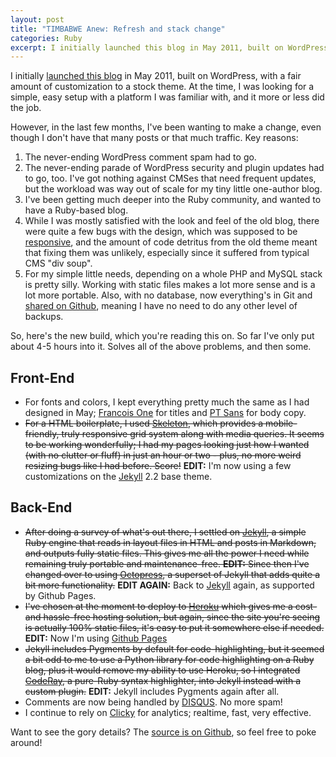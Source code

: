 ```yaml
---
layout: post
title: "TIMBABWE Anew: Refresh and stack change"
categories: Ruby
excerpt: I initially launched this blog in May 2011, built on WordPress, with a fair amount of customization to a stock theme. At the time, I was looking for a simple, easy setup with a platform I was familiar with, and it more or less did the job. However, in the last few months, I've been wanting to make a change, even though I don't have that many posts or that much traffic.
---
```


I initially [launched this blog](/2011/05/welcome-to-timbabwe/) in May 2011, built on WordPress, with a fair amount of customization to a stock theme. At the time, I was looking for a simple, easy setup with a platform I was familiar with, and it more or less did the job.

However, in the last few months, I've been wanting to make a change, even though I don't have that many posts or that much traffic. Key reasons:

1. The never-ending WordPress comment spam had to go.
2. The never-ending parade of WordPress security and plugin updates had to go, too. I've got nothing against CMSes that need frequent updates, but the workload was way out of scale for my tiny little one-author blog.
3. I've been getting much deeper into the Ruby community, and wanted to have a Ruby-based blog.
4. While I was mostly satisfied with the look and feel of the old blog, there were quite a few bugs with the design, which was supposed to be [responsive](http://www.alistapart.com/articles/responsive-web-design/), and the amount of code detritus from the old theme meant that fixing them was unlikely, especially since it suffered from typical CMS "div soup".
5. For my simple little needs, depending on a whole PHP and MySQL stack is pretty silly. Working with static files makes a lot more sense and is a lot more portable. Also, with no database, now everything's in Git and [shared on Github](https://github.com/tkrajcar/tkrajcar.github.io), meaning I have no need to do any other level of backups.

So, here's the new build, which you're reading this on. So far I've only put about 4-5 hours into it. Solves all of the above problems, and then some.

## Front-End

* For fonts and colors, I kept everything pretty much the same as I had designed in May; [Francois One](http://www.google.com/webfonts/specimen/Francois+One) for titles and [PT Sans](http://www.google.com/webfonts/specimen/PT+Sans) for body copy.
* <del>For a HTML boilerplate, I used [Skeleton](http://getskeleton.com/), which provides a mobile-friendly, truly responsive grid system along with media queries. It seems to be working wonderfully; I had my pages looking just how I wanted (with no clutter or fluff) in just an hour or two - plus, no more weird resizing bugs like I had before. Score!</del> <strong>EDIT:</strong> I'm now using a few customizations on the [Jekyll](https://github.com/mojombo/jekyll) 2.2 base theme.

## Back-End

* <del>After doing a survey of what's out there, I settled on [Jekyll](https://github.com/mojombo/jekyll), a simple Ruby engine that reads in layout files in HTML and posts in Markdown, and outputs fully static files. This gives me all the power I need while remaining truly portable and maintenance-free. <strong>EDIT:</strong> Since then I've changed over to using [Octopress](http://octopress.org/), a superset of Jekyll that adds quite a bit more functionality.</del> <strong>EDIT AGAIN:</strong> Back to [Jekyll](https://github.com/mojombo/jekyll) again, as supported by Github Pages.
* <del>I've chosen at the moment to deploy to [Heroku](http://www.heroku.com/) which gives me a cost- and hassle-free hosting solution, but again, since the site you're seeing is actually 100% static files, it's easy to put it somewhere else if needed.</del> <strong>EDIT:</strong> Now I'm using [Github Pages](https://pages.github.com/)
* <del>Jekyll includes Pygments by default for code-highlighting, but it seemed a bit odd to me to use a Python library for code highlighting on a Ruby blog, plus it would remove my ability to use Heroku, so I integrated [CodeRay](http://coderay.rubychan.de/), a pure-Ruby syntax highlighter, into Jekyll instead with a custom plugin.</del> <strong>EDIT:</strong> Jekyll includes Pygments again after all.
* Comments are now being handled by [DISQUS](http://www.disqus.com/). No more spam!
* I continue to rely on [Clicky](http://getclicky.com/219995) for analytics; realtime, fast, very effective.

Want to see the gory details? The [source is on Github](https://github.com/tkrajcar/tkrajcar.github.io), so feel free to poke around!
